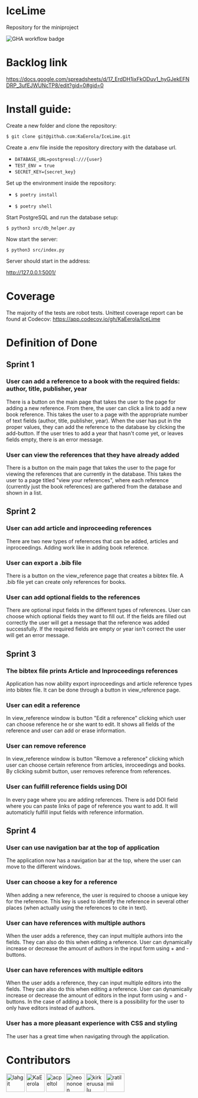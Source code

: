 # IceLime
Repository for the miniproject

![GHA workflow badge](https://github.com/KaEerola/IceLime/workflows/CI/badge.svg)

# Backlog link

https://docs.google.com/spreadsheets/d/17_ErdDH1jxFkODuv1_hyGJekEFNDRP_3ufEJWUNcTP8/edit?gid=0#gid=0

# Install guide:

Create a new folder and clone the repository:

`$ git clone git@github.com:KaEerola/IceLime.git`

Create a .env file inside the repository directory with the database url.

* `DATABASE_URL=postgresql:///{user}`
* `TEST_ENV = true`
* `SECRET_KEY={secret_key}`

Set up the environment inside the repository:

* `$ poetry install`

* `$ poetry shell`

Start PostgreSQL and run the database setup:

`$ python3 src/db_helper.py`

Now start the server:

`$ python3 src/index.py`

Server should start in the address:

http://127.0.0.1:5001/

# Coverage

The majority of the tests are robot tests. Unittest coverage report can be found at Codecov: https://app.codecov.io/gh/KaEerola/IceLime

# Definition of Done

## Sprint 1

### User can add a reference to a book with the required fields: author, title, publisher, year

There is a button on the main page that takes the user to the page for adding a new reference. From there, the user can click a link to add a new book reference. This takes the user to a page with the appropriate number of text fields (author, title, publisher, year). When the user has put in the proper values, they can add the reference to the database by clicking the add-button. If the user tries to add a year that hasn't come yet, or leaves fields empty, there is an error message.

### User can view the references that they have already added

There is a button on the main page that takes the user to the page for viewing the references that are currently in the database. This takes the user to a page titled "view your references", where each reference (currently just the book references) are gathered from the database and shown in a list. 


## Sprint 2

### User can add article and inproceeding references

There are two new types of references that can be added, articles and inproceedings. Adding work like in adding book reference.

### User can export a .bib file

There is a button on the view_reference page that creates a bibtex file. A .bib file yet can create only references for books.

### User can add optional fields to the references

There are optional input fields in the different types of references. User can choose which optional fields they want to fill out. If the fields are filled out correctly the user will get a message that the reference was added successfully. If the required fields are empty or year isn't correct the user will get an error message.

## Sprint 3

### The bibtex file prints Article and Inproceedings references

Application has now ability export inproceedings and article reference types into bibtex file. It can be done through a button in view_reference page.

### User can edit a reference

In view_reference window is button "Edit a reference" clicking which user can choose reference he or she want to edit. It shows all fields of the reference and user can add or erase information.

### User can remove reference

In view_reference window is button "Remove a reference" clicking which user can choose certain reference from articles, inroceedings and books. By clicking submit button, user removes reference from references.

### User can fulfill reference fields using DOI

In every page where you are adding references. There is add DOI field where you can paste links of page of reference you want to add. It will automaticly fulfill input fields with reference information. 

## Sprint 4 

### User can use navigation bar at the top of application

The application now has a navigation bar at the top, where the user can move to the different windows.

### User can choose a key for a reference

When adding a new reference, the user is required to choose a unique key for the reference. This key is used to identify the reference in several other places (when actually using the references to cite in text).

### User can have references with multiple authors

When the user adds a reference, they can input multiple authors into the fields. They can also do this when editing a reference. User can dynamically increase or decrease the amount of authors in the input form using + and - buttons.

### User can have references with multiple editors

When the user adds a reference, they can input multiple editors into the fields. They can also do this when editing a reference. User can dynamically increase or decrease the amount of editors in the input form using + and - buttons. In the case of adding a book, there is a possibility for the user to only have editors instead of authors.

### User has a more pleasant experience with CSS and styling

The user has a great time when navigating through the application.

# Contributors


[//]: contributor-faces

<a href="https://github.com/lahgit"><img src="https://avatars.githubusercontent.com/u/149614775?s=400&v=4" title="lahgit" width="50" height="50"></a>
<a href="https://github.com/KaEerola"><img src="https://avatars.githubusercontent.com/u/157395194?v=4" title="KaEerola" width="50" height="50"></a>
<a href="https://github.com/acpeltol"><img src="https://avatars.githubusercontent.com/u/152793290?v=4" title="acpeltol" width="50" height="50"></a>
<a href="https://github.com/neononoen"><img src="https://avatars.githubusercontent.com/u/153290803?v=4" title="neononoen" width="50" height="50"></a>
<a href="https://github.com/kirkeruusalu"><img src="https://avatars.githubusercontent.com/u/128533486?v=4" title="kirkeruusalu" width="50" height="50"></a>
<a href="https://github.com/ratilmii"><img src="https://avatars.githubusercontent.com/u/32961917?v=4" title="ratilmii" width="50" height="50"></a>

[//]: contributor-faces









